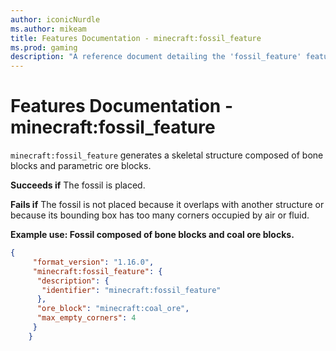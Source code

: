 ```yaml
---
author: iconicNurdle
ms.author: mikeam
title: Features Documentation - minecraft:fossil_feature
ms.prod: gaming
description: "A reference document detailing the 'fossil_feature' feature"
---
```


# Features Documentation - minecraft:fossil_feature

`minecraft:fossil_feature` generates a skeletal structure composed of bone blocks and parametric ore blocks.

**Succeeds if**
The fossil is placed.

**Fails if**
The fossil is not placed because it overlaps with another structure or because its bounding box has too many corners occupied by air or fluid.

**Example use: Fossil composed of bone blocks and coal ore blocks.**

```json
{
     "format_version": "1.16.0",
     "minecraft:fossil_feature": {
      "description": {
       "identifier": "minecraft:fossil_feature"
      },
      "ore_block": "minecraft:coal_ore",
      "max_empty_corners": 4
     }
    }
```
